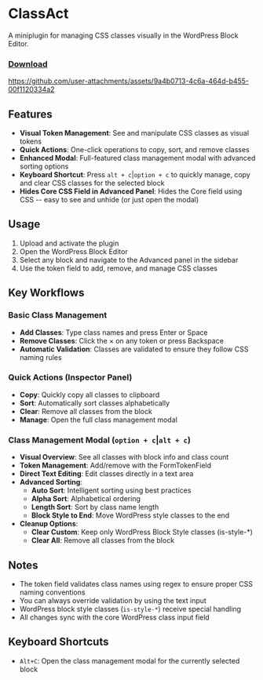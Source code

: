 # ClassAct

A miniplugin for managing CSS classes visually in the WordPress Block Editor. 

### [Download](https://github.com/0aveRyan/classact/releases/download/2.0.0/classact.zip)

https://github.com/user-attachments/assets/9a4b0713-4c6a-464d-b455-00f1120334a2

## Features

- **Visual Token Management**: See and manipulate CSS classes as visual tokens
- **Quick Actions**: One-click operations to copy, sort, and remove classes
- **Enhanced Modal**: Full-featured class management modal with advanced sorting options
- **Keyboard Shortcut**: Press `alt + c`|`option + c` to quickly manage, copy and clear CSS classes for the selected block
- **Hides Core CSS Field in Advanced Panel**: Hides the Core field using CSS -- easy to see and unhide (or just open the modal)

## Usage

1. Upload and activate the plugin
2. Open the WordPress Block Editor
3. Select any block and navigate to the Advanced panel in the sidebar
4. Use the token field to add, remove, and manage CSS classes

## Key Workflows

### Basic Class Management
- **Add Classes**: Type class names and press Enter or Space
- **Remove Classes**: Click the × on any token or press Backspace
- **Automatic Validation**: Classes are validated to ensure they follow CSS naming rules

### Quick Actions (Inspector Panel)
- **Copy**: Quickly copy all classes to clipboard
- **Sort**: Automatically sort classes alphabetically
- **Clear**: Remove all classes from the block
- **Manage**: Open the full class management modal

### Class Management Modal (`option + c`|`alt + c`)
- **Visual Overview**: See all classes with block info and class count
- **Token Management**: Add/remove with the FormTokenField
- **Direct Text Editing**: Edit classes directly in a text area
- **Advanced Sorting**:
  - **Auto Sort**: Intelligent sorting using best practices
  - **Alpha Sort**: Alphabetical ordering
  - **Length Sort**: Sort by class name length
  - **Block Style to End**: Move WordPress style classes to the end
- **Cleanup Options**:
  - **Clear Custom**: Keep only WordPress Block Style classes (is-style-*)
  - **Clear All**: Remove all classes from the block

## Notes

- The token field validates class names using regex to ensure proper CSS naming conventions
- You can always override validation by using the text input
- WordPress block style classes (`is-style-*`) receive special handling
- All changes sync with the core WordPress class input field

## Keyboard Shortcuts

- `Alt+C`: Open the class management modal for the currently selected block
